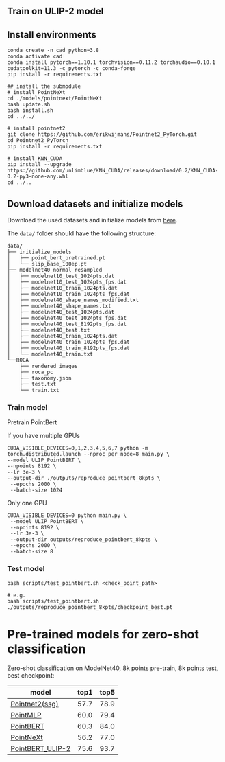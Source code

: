## Train on ULIP-2 model

## Install environments
```shell
conda create -n cad python=3.8
conda activate cad
conda install pytorch==1.10.1 torchvision==0.11.2 torchaudio==0.10.1 cudatoolkit=11.3 -c pytorch -c conda-forge
pip install -r requirements.txt

## install the submodule
# install PointNeXt
cd ./models/pointnext/PointNeXt
bash update.sh
bash install.sh
cd ../../

# install pointnet2
git clone https://github.com/erikwijmans/Pointnet2_PyTorch.git
cd Pointnet2_PyTorch
pip install -r requirements.txt

# install KNN_CUDA
pip install --upgrade https://github.com/unlimblue/KNN_CUDA/releases/download/0.2/KNN_CUDA-0.2-py3-none-any.whl
cd ../..
```


## Download datasets and initialize models
Download the used datasets and initialize models from [here](https://drive.google.com/drive/folders/14Oxh4X7xxpn3RPJy8_AlrhKC0emC0VZ7?usp=sharing).

The `data/` folder should have the following structure:
```
data/
├── initialize_models
│   ├── point_bert_pretrained.pt
│   └── slip_base_100ep.pt
├── modelnet40_normal_resampled
│   ├── modelnet10_test_1024pts.dat
│   ├── modelnet10_test_1024pts_fps.dat
│   ├── modelnet10_train_1024pts.dat
│   ├── modelnet10_train_1024pts_fps.dat
│   ├── modelnet40_shape_names_modified.txt
│   ├── modelnet40_shape_names.txt
│   ├── modelnet40_test_1024pts.dat
│   ├── modelnet40_test_1024pts_fps.dat
│   ├── modelnet40_test_8192pts_fps.dat
│   ├── modelnet40_test.txt
│   ├── modelnet40_train_1024pts.dat
│   ├── modelnet40_train_1024pts_fps.dat
│   ├── modelnet40_train_8192pts_fps.dat
│   └── modelnet40_train.txt
└──ROCA
    ├── rendered_images
    ├── roca_pc
    ├── taxonomy.json
    ├── test.txt 
    └── train.txt
```

### Train model

Pretrain PointBert

If you have multiple GPUs

```shell
CUDA_VISIBLE_DEVICES=0,1,2,3,4,5,6,7 python -m torch.distributed.launch --nproc_per_node=8 main.py \
--model ULIP_PointBERT \
--npoints 8192 \
--lr 3e-3 \
--output-dir ./outputs/reproduce_pointbert_8kpts \
 --epochs 2000 \
 --batch-size 1024
```

Only one GPU

```shell
CUDA_VISIBLE_DEVICES=0 python main.py \
 --model ULIP_PointBERT \
 --npoints 8192 \
 --lr 3e-3 \
 --output-dir outputs/reproduce_pointbert_8kpts \
 --epochs 2000 \
 --batch-size 8
```

### Test model

```shell
bash scripts/test_pointbert.sh <check_point_path>

# e.g.
bash scripts/test_pointbert.sh ./outputs/reproduce_pointbert_8kpts/checkpoint_best.pt
```

# Pre-trained models for zero-shot classification
Zero-shot classification on ModelNet40, 8k points pre-train, 8k points test, best checkpoint:

| model                                                                                                                                                                   | top1 | top5 |
|-------------------------------------------------------------------------------------------------------------------------------------------------------------------------|------|------|
| [Pointnet2(ssg)](https://storage.cloud.google.com/sfr-ulip-code-release-research/pretrained_models/ckpt_zero-sho_classification/checkpoint_pointnet2_ssg.pt?authuser=0) | 57.7 | 78.9 |
| [PointMLP](https://storage.cloud.google.com/sfr-ulip-code-release-research/pretrained_models/ckpt_zero-sho_classification/checkpoint_pointmlp.pt?authuser=0)            | 60.0 | 79.4 |
| [PointBERT](https://storage.cloud.google.com/sfr-ulip-code-release-research/pretrained_models/ckpt_zero-sho_classification/checkpoint_pointbert.pt?authuser=0)          | 60.3 | 84.0 |
| [PointNeXt](https://storage.cloud.google.com/sfr-ulip-code-release-research/pretrained_models/ckpt_zero-sho_classification/checkpoint_pointnext.pt?authuser=0)          | 56.2 | 77.0 |
| [PointBERT_ULIP-2](https://storage.cloud.google.com/sfr-ulip-code-release-research/pretrained_models/ckpt_zero-sho_classification/pointbert_ULIP-2.pt) | 75.6 | 93.7 |



